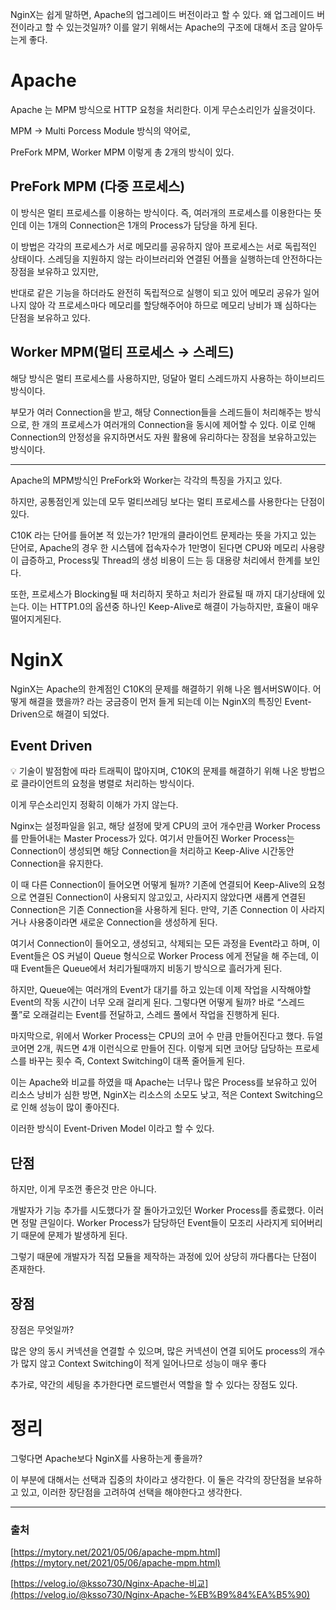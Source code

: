 NginX는 쉽게 말하면, Apache의 업그레이드 버전이라고 할 수 있다.
왜 업그레이드 버전이라고 할 수 있는것일까?
이를 알기 위해서는 Apache의 구조에 대해서 조금 알아두는게 좋다.

# Apache

Apache 는 MPM 방식으로 HTTP 요청을 처리한다.
이게 무슨소리인가 싶을것이다.

MPM → Multi Porcess Module 방식의 약어로,

PreFork MPM, Worker MPM 이렇게 총 2개의 방식이 있다.

## PreFork MPM (다중 프로세스)

이 방식은 멀티 프로세스를 이용하는 방식이다.
즉, 여러개의 프로세스를 이용한다는 뜻인데 이는 1개의 Connection은 1개의 Process가 담당을 하게 된다.

이 방법은 각각의 프로세스가 서로 메모리를 공유하지 않아 프로세스는 서로 독립적인 상태이다. 스레딩을 지원하지 않는 라이브러리와 연결된 어플을 실행하는데 안전하다는 장점을 보유하고 있지만,

반대로 같은 기능을 하더라도 완전히 독립적으로 실행이 되고 있어 메모리 공유가 일어나지 않아 각 프로세스마다 메모리를 할당해주어야 하므로 메모리 낭비가 꽤 심하다는 단점을 보유하고 있다.

## Worker MPM(멀티 프로세스 → 스레드)

해당 방식은 멀티 프로세스를 사용하지만, 덩달아 멀티 스레드까지 사용하는 하이브리드 방식이다.

부모가 여러 Connection을 받고, 해당 Connection들을 스레드들이 처리해주는 방식으로, 한 개의 프로세스가 여러개의 Connection을 동시에 제어할 수 있다. 이로 인해 Connection의 안정성을 유지하면서도 자원 활용에 유리하다는 장점을 보유하고있는 방식이다.

---

Apache의 MPM방식인 PreFork와 Worker는 각각의 특징을 가지고 있다.

하지만, 공통점인게 있는데 모두 멀티쓰레딩 보다는 멀티 프로세스를 사용한다는 단점이 있다.

C10K 라는 단어를 들어본 적 있는가?
1만개의 클라이언트 문제라는 뜻을 가지고 있는 단어로, Apache의 경우 한 시스템에 접속자수가 1만명이 된다면 CPU와 메모리 사용량이 급증하고,  Process및 Thread의 생성 비용이 드는 등 대용량 처리에서 한계를 보인다.

또한, 프로세스가 Blocking될 때 처리하지 못하고 처리가 완료될 때 까지 대기상태에 있는다. 이는 HTTP1.0의 옵션중 하나인  Keep-Alive로 해결이 가능하지만, 효율이 매우 떨어지게된다.

# NginX

NginX는 Apache의 한계점인 C10K의 문제를 해결하기 위해 나온 웹서버SW이다.
어떻게 해결을 했을까? 라는 궁금증이 먼저 들게 되는데 이는 NginX의 특징인 Event-Driven으로 해결이 되었다.

## Event Driven

<aside>
💡 기술이 발점함에 따라 트래픽이 많아지며, C10K의 문제를 해결하기 위해 나온 방법으로 클라이언트의 요청을 병렬로 처리하는 방식이다.

</aside>

이게 무슨소리인지 정확히 이해가 가지 않는다.

Nginx는 설정파일을 읽고, 해당 설정에 맞게 CPU의 코어 개수만큼 Worker Process를 만들어내는 Master Process가 있다.
여기서 만들어진 Worker Process는 Connection이 생성되면 해당 Connection을 처리하고 Keep-Alive 시간동안 Connection을 유지한다.

이 때 다른 Connection이 들어오면 어떻게 될까? 기존에 연결되어 Keep-Alive의 요청으로 연결된 Connection이 사용되지 않고있고, 사라지지 않았다면 새롭게 연결된 Connection은 기존 Connection을 사용하게 된다. 만약, 기존 Connection 이 사라지거나 사용중이라면 새로운 Connection을 생성하게 된다.

여기서 Connection이 들어오고, 생성되고, 삭제되는 모든 과정을 Event라고 하며, 이 Event들은 OS 커널이 Queue 형식으로 Worker Process 에게 전달을 해 주는데, 이 때 Event들은 Queue에서 처리가될때까지 비동기 방식으로 흘러가게 된다.

하지만, Queue에는 여러개의 Event가 대기를 하고 있는데 이제 작업을 시작해야할 Event의 작동 시간이 너무 오래 걸리게 된다. 그렇다면 어떻게 될까? 바로 “스레드 풀”로 오래걸리는 Event를 전달하고, 스레드 풀에서 작업을 진행하게 된다.

마지막으로, 위에서 Worker Process는 CPU의 코어 수 만큼 만들어진다고 했다. 듀얼코어면 2개, 쿼드면 4개 이런식으로 만들어 진다. 이렇게 되면 코어당 담당하는 프로세스를 바꾸는 횟수 즉, Context Switching이 대폭 줄어들게 된다.

이는 Apache와 비교를 하였을 때 Apache는 너무나 많은 Process를 보유하고 있어 리소스 낭비가 심한 방면, NginX는 리소스의 소모도 낮고, 적은 Context Switching으로 인해 성능이 많이 좋아진다.

이러한 방식이 Event-Driven Model 이라고 할 수 있다.

## 단점

하지만, 이게 무조껀 좋은것 만은 아니다.

개발자가 기능 추가를 시도했다가 잘 돌아가고있던 Worker Process를 종료했다. 이러면 정말 큰일이다.
Worker Process가 담당하던 Event들이 모조리 사라지게 되어버리기 때문에 문제가 발생하게 된다.

그렇기 때문에 개발자가 직접 모듈을 제작하는 과정에 있어 상당히 까다롭다는 단점이 존재한다.

## 장점

장점은 무엇일까?

많은 양의 동시 커넥션을 연결할 수 있으며, 많은 커넥션이 연결 되어도 process의 개수가 많지 않고 Context Switching이 적게 일어나므로 성능이 매우 좋다

추가로, 약간의 세팅을 추가한다면 로드밸런서 역할을 할 수 있다는 장점도 있다.

# 정리

그렇다면 Apache보다 NginX를 사용하는게 좋을까?

이 부분에 대해서는 선택과 집중의 차이라고 생각한다. 이 둘은 각각의 장단점을 보유하고 있고, 이러한 장단점을 고려하여 선택을 해야한다고 생각한다.

---

### 출처

[https://mytory.net/2021/05/06/apache-mpm.html](https://mytory.net/2021/05/06/apache-mpm.html)

[https://velog.io/@ksso730/Nginx-Apache-비교](https://velog.io/@ksso730/Nginx-Apache-%EB%B9%84%EA%B5%90)
